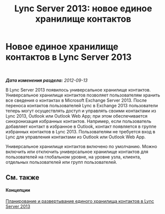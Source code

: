﻿---
title: 'Lync Server 2013: новое единое хранилище контактов'
TOCTitle: Новое единое хранилище контактов
ms:assetid: 6003405d-08f6-4cfc-afda-3d9f6ebc91a5
ms:mtpsurl: https://technet.microsoft.com/ru-ru/library/JJ204947(v=OCS.15)
ms:contentKeyID: 49309925
ms.date: 05/19/2016
mtps_version: v=OCS.15
ms.translationtype: HT
---

# Новое единое хранилище контактов в Lync Server 2013

 

_**Дата изменения раздела:** 2012-09-13_

В Lync Server 2013 появилось универсальное хранилище контактов. Универсальное хранилище контактов позволяет пользователям хранить все сведения о контактах в Microsoft Exchange Server 2013. После переноса контактов пользователей Lync в Exchange 2013 пользователи теперь могут осуществлять доступ и управлять своими контактами из Lync 2013, Outlook или Outlook Web App; при этом обеспечивается синхронизация избранных контактов. Например, если пользователь добавляет контакт в избранное в Outlook, контакт появляется в группе избранных контактов в Lync 2013. Пользователям не требуется вход в Lync для управления контактами из Outlook или Outlook Web App.

Универсальное хранилище контактов включено по умолчанию. Можно включить или отключить универсальное хранилище контактов для пользователей на глобальном уровне, на уровне узла, клиента, отдельных пользователей или групп пользователей.

## См. также

#### Концепции

[Планирование и развертывание единого хранилища контактов в Lync Server 2013](lync-server-2013-planning-and-deploying-unified-contact-store.md)

